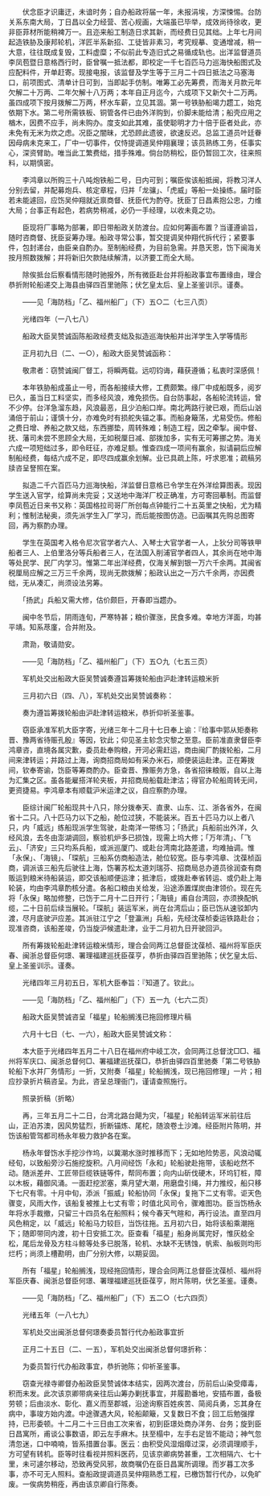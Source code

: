 <!-- { "loadSidebar": true } -->
　　伏念臣才识庸迂，未谙时务；自办船政将届一年，未报涓埃，方深悚惕。台防关系东南大局，丁日昌以全力经营、苦心规画，大端虽已毕举，成效尚待徐收，更非臣菲材所能稍裨万一。且迩来船工制造日求其新，而经费日见其绌。上年七月间起造铁胁及康邦轮机，洋匠半系新招、工徒皆非素习，考究规摹、变通增减，稍一大意，往往既成复毁，工料虚糜；不似前此专造旧式之易循成轨也。出洋监督道员李凤苞暨日意格西行时，臣曾嘱一抵法都，即校定一千七百匹马力巡海快船图式及应配料件，开单赶寄。现接电报，该监督及学生等于三月二十四日抵法之马塞海口，前项图式、清单计日可到，当即起手仿制。唯筹工必先筹费，而海关月款元年欠解二十万两、二年欠解十八万两；本年自正月迄今，六成项下又新欠十二万两。虽四成项下按月拨解二万两，杯水车薪，立见其涸。第一号铁胁船竭力趱工，始克依期下水。第二号所需铁板、铜管各件已由外洋购到，价脚未能给清；船壳应用之楢木，因费不应手，尚未购办。度支如此其难，虽使聪明才力十倍于臣者处此，亦未免有无米为炊之虑。况臣之闇昧，尤恐顾此遗彼，欲速反迟。总监工道员叶廷眷因母病未克来工，厂中一切事件，仅恃提调道吴仲翔襄理；该员熟练工务，任事实心，深资臂助。唯当此工繁费绌，措手殊难。倘台防稍松，臣仍暂回工次，往来照料，以期慎密。

　　李鸿章以所购三十八吨炮铁船二号，日内可到；嘱臣俟该船抵闽，将教习洋人分别去留，并配募炮兵、核定章程，归并「龙骧」、「虎威」等船一处操练。届时臣若未能遽回，应饬吴仲翔就近禀商督、抚臣代为酌夺。抚臣丁日昌素抱公忠，力维大局；台事正有起色，若病势稍减，必仍一手经理，以收未竟之功。

　　臣现将厂事略为部署，即日带船政关防渡台。应如何筹画布置？当谨遵谕旨，随时咨商督、抚臣妥筹办理。船政寻常公事，暂交提调吴仲翔代拆代行；紧要事件，包封递台，由臣亲自酌办。至制船经费，为目前急需。并恳天恩，饬下闽海关按月照数拨解；并将新旧欠款陆续解清，以济要工而全大局。

　　除俟抵台后察看情形随时驰报外，所有微臣赴台并将船政事宜布置缘由，理合恭折附轮船递交上海县由驿四百里驰陈；伏乞皇太后、皇上圣鉴训示。谨奏。

　　——见「海防档」「乙、福州船厂」（下）五○二（七三八页）

　　光绪四年（一八七八）

　　船政大臣吴赞诚函陈船政经费支绌及拟造巡海快船并出洋学生入学等情形

　　正月初九日（二、一○），船政大臣吴赞诚函称：

　　敬肃者：窃赞诚闽厂督工，将瞬两载。远叨钧诲，藉获遵循；私衷时深感佩！

　　本年铁胁船成虽止一号，而各船接续大修，工费颇繁。缘厂中成船既多，阅岁已久，虽当日工料坚实，而多经风浪，难免损伤。自台防事起，各船轮流转运，曾不少停。台洋急溜东趋，风浪最恶，且少泊船口岸。南北两路行驶已艰，而后山汹涌倍于前山；谨慎十分，亦难免时有损舵失锚之事。而船身簸荡，尤易受伤。修船之费日增、养船之款又绌，东西挪垫，周转殊难；制造工程，因之牵掣。闽中督、抚、藩司未尝不思顾全大局，无如税厘日减、部拨加多，实有无可筹挪之势。海关六成一项短绌过多，即令旺征，亦难足额。惟查四成一项间有赢余，拟请嗣后应解制船经费，每结六成不足，即尽四成赢余划解。业已具疏上陈，吁求恩准；疏稿另牍咨呈詧照在案。

　　拟造二千六百匹马力巡海快船，洋监督日意格已令学生在外洋绘算图表。现因学生送入官学，绘算尚未完妥；又送地中海洋厂校正确准，方可寄回摹制。而监督李凤苞近日来书又称：英国格拉司哥厂所创每点钟能行二十五英里之快船，尤为精利；惟制法秘奥，须先派学生入厂学习，而后能按图仿造。已函嘱其先购总图寄回，再为察酌办理。

　　学生在英国考入格令尼次官学者六人、入琴士大官学者一人，上狄分司等铁甲船者三人、上伯里洛分等兵船者三人，在法国入削浦官学者四人，其余尚在地中海等处民学、民厂内学习。惟第二年出洋经费，仅海关解到银一万六千余两。其闽省税厘局应解之三万三千余两，现尚无款拨解；船政认出之一万六千余两，亦因费绌，无从凑汇，尚须设法另筹。

　　「扬武」兵船又需大修，估价颇巨，开春即当趱办。

　　闽中冬节后，阴雨连旬，严寒特甚；粮价骤涨，民食多难。幸地方洋面，均甚平靖。知系荩廑，合并附及。

　　肃泐，敬请勋安。

　　——见「海防档」「乙、福州船厂」（下）五○九（七五三页）

　　军机处交出船政大臣吴赞诚奏遵旨筹拨轮船由沪赴津转运粮米折

　　三月初六日（四、八），军机处交出吴赞诚奏称：

　　奏为遵旨筹拨轮船由沪赴津转运粮米，恭折仰祈圣鉴事。

　　窃臣承准军机大臣字寄，光绪三年十二月十七日奉上谕：『给事中郭从矩奏称晋、豫两省待赈孔殷』等因，钦此；仰见圣主轸念灾黎之至意。臣前准直隶督臣李鸿章咨，直境各属灾歉，委员赴奉购粮，开河必需赶运，商由闽厂酌拨轮船，二月间来津转运；并路过上海，询商招商局如有采办米石，顺便装运赴津。正在筹拨间，钦奉寄谕，饬臣等筹商酌办。臣查晋、豫赈务方急，各省招徕粮贩，自以上海为汇集之区。虽各能雇搭洋轮夹板，并招商局船载赴津沽；得官办轮船周转无间，更资捷易。李鸿章本有顺载沪米运津之议，自应察酌办理。

　　臣综计闽厂轮船现共十八只，除分拨奉天、直隶、山东、江、浙各省外，在闽省十二只。八十匹马力以下之船，舱位过狭，不能装米。百五十匹马力以上者八只，内「威远」练船现派学生驾驶，赴南洋一带练习；「扬武」兵船前出外洋，久经风浪，去冬由澎湖调回，察验机炉多已损蚀，现需上坞大修；「万年清」、「飞云」、「济安」三只均系兵船，或派巡厦门、或赴台湾南北路差遣，均难抽调。惟「永保」、「海镜」、「琛航」三船系仿商船造法，舱位较宽。臣与李鸿章、沈葆桢函商，调派该三船先后驶往上海，饬署苏松太道刘瑞芬、招商局总办道员徐润查有商贩运到粮米待船装运，即交该船顺便运津；抵津后，或拨赴奉省转运、或仍赴上海轮装，均由李鸿章酌核分遣。各船口粮由关给发，沿途添置煤炭由津领价。现在先将「永保」略加修整，已饬于二月十二日开行；「海镜」甫自台湾回，亦须换配帆缆，二十日前后续当展轮。「琛航」装运军米，尚在台湾后山；臣已饬从速驳卸内渡，尽月底驶沪应差。其派驻江宁之「登瀛洲」兵船，先经沈葆桢委运铁路赴台；现准咨商，该船差竣，仍当旋沪候遣赴津，业于二月初九日开驶回沪。

　　所有筹拨轮船赴津转运粮米情形，理合会同两江总督臣沈葆桢、福州将军臣庆春、闽浙总督臣何璟、署理福建巡抚臣葆亨，恭折由驿四百里驰陈；伏乞皇太后、皇上圣鉴训示。谨奏。

　　光绪四年三月初五日，军机大臣奉旨：『知道了。钦此』。

　　——见「海防档」「乙、福州船厂」（下）五一九（七六二页）

　　船政大臣吴赞诚咨呈「福星」轮船搁浅已拖回修理片稿

　　六月十七日（七、一六），船政大臣吴赞诚文称：

　　本大臣于光绪四年五月二十八日在福州府中岐工次，会同两江总督沈□□、福州将军庆口、闽浙总督何□、署福建巡抚葆□，恭折由驿四百里驰奏「第二号铁胁轮船下水并厂务情形」一折，又附奏「福星」轮船搁浅，现已拖回修理」一片；相应抄录折片稿咨呈。为此，咨呈总理衙门，谨请查照施行。

　　照录折稿（折略）

　　再，三年五月二十二日，台湾北路台飓为灾，「福星」轮船转运军米前往后山，正泊苏澳，因风势猛烈，折断锚炼、尾柁，随浪卷土沙滩。经臣附片陈明，并饬该船管驾都司杨永年极力救护各在案。

　　杨永年督饬水手挖沙作坞，以冀潮水涨时推移而下；无如地险势恶，风浪动辄经旬，以致船旁沙石施挖旋积。八月间经饬「永和」轮船驶赴拖带，该船屹然不动。随派差弁、工匠带巨缆铁链等件，帮同布置；向内山斫伐硬木，环坞钉桩，障以木板，藉御风涌。一面赶挖淤塞，乘月望大潮，用磨盘引绳，并力推绞，船只移下七尺有零。十月中旬，添派「振威」轮船协同「永保」复拖下二丈有零。讵天色骤变，风雨大作，该船复被推上七丈有零；时值北风司令，骤难图功。臣当饬杨永年将水手裁撤，只留三十四员名在船照料；候今春天气暄和，再行设法。直至四月风色稍定，以「威远」轮船马力较巨，当饬往拖。五月初六日，始将该船乘潮拖下；随即带同内渡，初十日安抵工次。臣查看「福星」船身尚属完好，惟灰艌全松，尾后龙骨及方柱斗鲸等处多已脱落，轮机、水缺不无锈蚀，帆索、舢板则均形烂朽；尚须上槽勘明，由厂分别大修，以期妥固。

　　所有「福星」轮船搁浅，现经拖回情形，理合会同两江总督臣沈葆桢、福州将军臣庆春、闽浙总督臣何璟、署理福建巡抚臣葆亨，附片陈明，伏乞圣鉴。谨奏。

　　——见「海防档」「乙、福州船厂」（下）五二○（七六四页）

　　光绪五年（一八七九）

　　军机处交出闽浙总督何璟奏委员暂行代办船政事宜折

　　正月二十五日（二、一五），军机处交出闽浙总督何璟折称：

　　为委员暂行代办船政事宜，恭折驰陈；仰祈圣鉴事。

　　窃查光禄寺卿督办船政臣吴赞诚体本结实，因两次渡台，历前后山染受瘴毒，积而未发。此次该京卿带病亲往后山筹办剿抚事宜，并履勘番地，安插布置，备极劳顿；后由淡水、彰化、嘉义而至郡城，沿途询察百姓疾苦、简阅兵勇，忘其身在病中，事竣方始内渡。中途骤遇大风，轮船颠簸，又复数日不食；回工后勉强撑持，已形委顿。十二月二十三日由工次来省，初到臣璟处商办洋务、台务；旋到臣日昌寓所，甫谈公事数语，即云左手麻木。扶至榻中，左手右足皆不能动；神气忽清忽迷，口中喃喃，皆系措置台事。医云：由积受风湿烟瘴过深，必须调理顺手，方可望有转机。臣等时往看视并照料医药，见该京卿病势甚重，工次相隔六、七十里，未可遽尔移动，恐致再受风邪，故商嘱仍在臣日昌寓所调理。而岁暮工次多事，亦不可无人照料。查船政提调道员吴仲翔熟悉工程，已檄饬暂行代办，以免旷废。一俟病势稍痊，再由该京卿自行陈奏。

